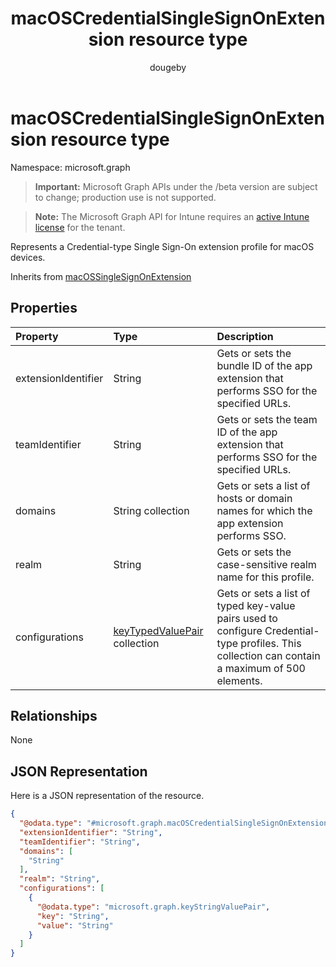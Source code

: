 ﻿---
title: "macOSCredentialSingleSignOnExtension resource type"
description: "Represents a Credential-type Single Sign-On extension profile for macOS devices."
author: "dougeby"
localization_priority: Normal
ms.prod: "intune"
doc_type: resourcePageType
---

# macOSCredentialSingleSignOnExtension resource type

Namespace: microsoft.graph

> **Important:** Microsoft Graph APIs under the /beta version are subject to change; production use is not supported.

> **Note:** The Microsoft Graph API for Intune requires an [active Intune license](https://go.microsoft.com/fwlink/?linkid=839381) for the tenant.

Represents a Credential-type Single Sign-On extension profile for macOS devices.

Inherits from [macOSSingleSignOnExtension](../resources/intune-deviceconfig-macossinglesignonextension.md)

## Properties

| Property            | Type                                                                                  | Description                                                                                                                                     |
| :------------------ | :------------------------------------------------------------------------------------ | :---------------------------------------------------------------------------------------------------------------------------------------------- |
| extensionIdentifier | String                                                                                | Gets or sets the bundle ID of the app extension that performs SSO for the specified URLs.                                                       |
| teamIdentifier      | String                                                                                | Gets or sets the team ID of the app extension that performs SSO for the specified URLs.                                                         |
| domains             | String collection                                                                     | Gets or sets a list of hosts or domain names for which the app extension performs SSO.                                                          |
| realm               | String                                                                                | Gets or sets the case-sensitive realm name for this profile.                                                                                    |
| configurations      | [keyTypedValuePair](../resources/intune-deviceconfig-keytypedvaluepair.md) collection | Gets or sets a list of typed key-value pairs used to configure Credential-type profiles. This collection can contain a maximum of 500 elements. |

## Relationships

None

## JSON Representation

Here is a JSON representation of the resource.

<!-- {
  "blockType": "resource",
  "@odata.type": "microsoft.graph.macOSCredentialSingleSignOnExtension"
}
-->

```json
{
  "@odata.type": "#microsoft.graph.macOSCredentialSingleSignOnExtension",
  "extensionIdentifier": "String",
  "teamIdentifier": "String",
  "domains": [
    "String"
  ],
  "realm": "String",
  "configurations": [
    {
      "@odata.type": "microsoft.graph.keyStringValuePair",
      "key": "String",
      "value": "String"
    }
  ]
}
```
